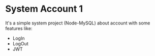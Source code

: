 # System Account 1

It's a simple system project (Node-MySQL) about account with some features like:
- LogIn
- LogOut
- JWT

